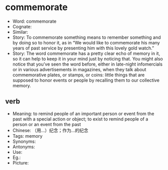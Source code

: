 # commemorate

- Word: commemorate
- Cognate: 
- Similar: 
- Story: To commemorate something means to remember something and by doing so to honor it, as in “We would like to commemorate his many years of past service by presenting him with this lovely gold watch.”
- Story: The word commemorate has a pretty clear echo of memory in it, so it can help to keep it in your mind just by noticing that. You might also notice that you’ve seen the word before, either in late-night infomercials or in various advertisements in magazines, when they talk about commemorative plates, or stamps, or coins: little things that are supposed to honor events or people by recalling them to our collective memory.

## verb

- Meaning: to remind people of an important person or event from the past with a special action or object; to exist to remind people of a person or an event from the past
- Chinese: （用…）纪念；作为…的纪念
- Tags: memory
- Synonyms: 
- Antonyms: 
- Use: 
- Eg.: 
- Picture: 

